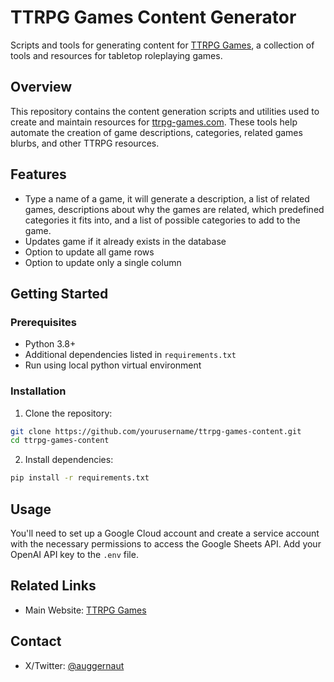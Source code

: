 # TTRPG Games Content Generator

Scripts and tools for generating content for [TTRPG Games](https://ttrpg-games.com), a collection of tools and resources for tabletop roleplaying games.

## Overview

This repository contains the content generation scripts and utilities used to create and maintain resources for [ttrpg-games.com](https://ttrpg-games.com). These tools help automate the creation of game descriptions, categories, related games blurbs, and other TTRPG resources.

## Features

- Type a name of a game, it will generate a description, a list of related games, descriptions about why the games are related, which predefined categories it fits into, and a list of possible categories to add to the game.
- Updates game if it already exists in the database
- Option to update all game rows
- Option to update only a single column

## Getting Started

### Prerequisites

- Python 3.8+
- Additional dependencies listed in `requirements.txt`
- Run using local python virtual environment

### Installation

1. Clone the repository:

```bash
git clone https://github.com/yourusername/ttrpg-games-content.git
cd ttrpg-games-content
```

2. Install dependencies:

```bash
pip install -r requirements.txt
```

## Usage

You'll need to set up a Google Cloud account and create a service account with the necessary permissions to access the Google Sheets API.
Add your OpenAI API key to the `.env` file.


## Related Links

- Main Website: [TTRPG Games](https://ttrpg-games.com)

## Contact

- X/Twitter: [@auggernaut](https://x.com/auggernaut)
